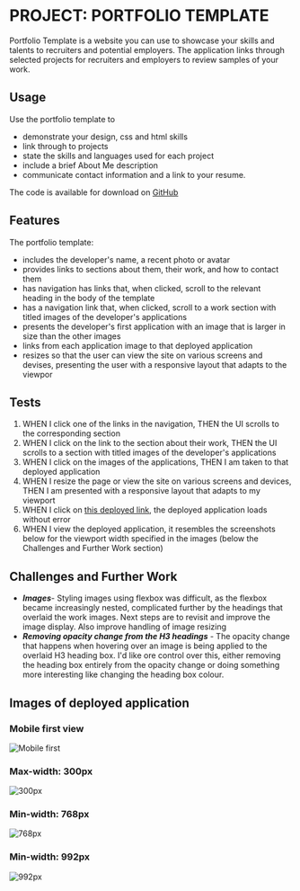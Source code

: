 # PROJECT: PORTFOLIO TEMPLATE
Portfolio Template is a website you can use to showcase your skills and talents to recruiters and potential employers. The application links through selected projects for recruiters and employers to review samples of your work.

## Usage
Use the portfolio template to 
- demonstrate your design, css and html skills 
- link through to projects
- state the skills and languages used for each project
- include a brief About Me description
- communicate contact information and a link to your resume.

The code is available for download on [GitHub](https://github.com/grace-anderson/portfolio)

## Features
The portfolio template:
- includes the developer's name, a recent photo or avatar
- provides links to sections about them, their work, and how to contact them
- has navigation has links that, when clicked, scroll to the relevant heading in the body of the template
- has a navigation link that, when clicked, scroll to a work section with titled images of the developer's applications
- presents the developer's first application with an image that is larger in size than the other images
- links from each application image to that deployed application
- resizes so that the user can view the site on various screens and devises, presenting the user with a responsive layout that adapts to the viewpor

## Tests
1. WHEN I click one of the links in the navigation, THEN the UI scrolls to the corresponding section
2. WHEN I click on the link to the section about their work, THEN the UI scrolls to a section with titled images of the developer's applications
3. WHEN I click on the images of the applications, THEN I am taken to that deployed application
4. WHEN I resize the page or view the site on various screens and devices, THEN I am presented with a responsive layout that adapts to my viewport
5. WHEN I click on [this deployed link](https://grace-anderson.github.io/portfolio/), the deployed application loads without error
6. WHEN I view the deployed application, it resembles the screenshots below for the viewport width specified in the images (below the Challenges and Further Work section)

## Challenges and Further Work
- ***Images***-  Styling images using flexbox was difficult, as the flexbox became increasingly nested, complicated further by the headings that overlaid the work images. Next steps are to revisit and improve the image display. Also improve handling of image resizing
- ***Removing opacity change from the H3 headings*** - The opacity change that happens when hovering over an image is being applied to the overlaid H3 heading box. I'd like ore control over this, either removing the heading box entirely from the opacity change or doing something more interesting like changing the heading box colour. 


## Images of deployed application

### Mobile first view
![Mobile first](/assets/images/mobile-view.png)
   
### Max-width: 300px
![300px](/assets/images/max-width-300px.png)

### Min-width: 768px
![768px](/assets/images/min-width-768px.png)

### Min-width: 992px
![992px](/assets/images/min-width-992px.png)
